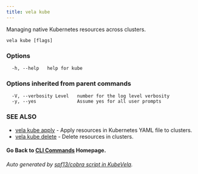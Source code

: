 ```yaml
---
title: vela kube
---
```


Managing native Kubernetes resources across clusters.

```
vela kube [flags]
```

### Options

```
  -h, --help   help for kube
```

### Options inherited from parent commands

```
  -V, --verbosity Level   number for the log level verbosity
  -y, --yes               Assume yes for all user prompts
```

### SEE ALSO


* [vela kube apply](vela_kube_apply)	 - Apply resources in Kubernetes YAML file to clusters.
* [vela kube delete](vela_kube_delete)	 - Delete resources in clusters.

#### Go Back to [CLI Commands](vela) Homepage.


###### Auto generated by [spf13/cobra script in KubeVela](https://github.com/kubevela/kubevela/tree/master/hack/docgen).
